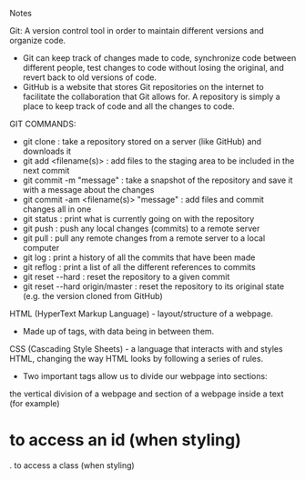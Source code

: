 Notes

Git: A version control tool in order to maintain different versions and organize code. 
- Git can keep track of changes made to code, synchronize code between different people, test changes to code without losing the original, and revert back to old versions of code.
- GitHub is a website that stores Git repositories on the internet to facilitate the collaboration that Git allows for. A repository is simply a place to keep track of code and all the changes to code.

GIT COMMANDS:

- git clone <url> : take a repository stored on a server (like GitHub) and downloads it
- git add <filename(s)> : add files to the staging area to be included in the next commit
- git commit -m "message" : take a snapshot of the repository and save it with a message about the changes
- git commit -am <filename(s)> "message" : add files and commit changes all in one
- git status : print what is currently going on with the repository
- git push : push any local changes (commits) to a remote server
- git pull : pull any remote changes from a remote server to a local computer
- git log : print a history of all the commits that have been made
- git reflog : print a list of all the different references to commits
- git reset --hard <commit> : reset the repository to a given commit
- git reset --hard origin/master : reset the repository to its original state (e.g. the version cloned from GitHub)

HTML (HyperText Markup Language) - layout/structure of a webpage. 
- Made up of tags, with data being in between them. 

CSS (Cascading Style Sheets) - a language that interacts with and styles HTML, changing the way HTML looks by following a series of rules. 

- Two important tags allow us to divide our webpage into sections: 
<div></div> the vertical division of a webpage
and 
<span> </span> section of a webpage inside a text (for example)

# to access an id (when styling)
. to access a class (when styling) 






